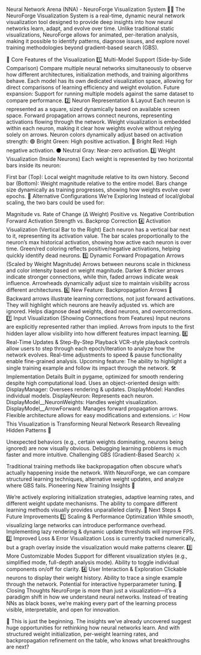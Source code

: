 Neural Network Arena (NNA) - NeuroForge Visualization System 🚀🎨
The NeuroForge Visualization System is a real-time, dynamic neural network visualization tool designed to provide deep insights into how neural networks learn, adapt, and evolve over time. Unlike traditional static visualizations, NeuroForge allows for animated, per-iteration analysis, making it possible to identify patterns, diagnose issues, and explore novel training methodologies beyond gradient-based search (GBS).

🔹 Core Features of the Visualization
1️⃣ Multi-Model Support (Side-by-Side Comparison)
Compare multiple neural networks simultaneously to observe how different architectures, initialization methods, and training algorithms behave.
Each model has its own dedicated visualization space, allowing for direct comparisons of learning efficiency and weight evolution.
Future expansion: Support for running multiple models against the same dataset to compare performance.
2️⃣ Neuron Representation & Layout
Each neuron is represented as a square, sized dynamically based on available screen space.
Forward propagation arrows connect neurons, representing activations flowing through the network.
Weight visualization is embedded within each neuron, making it clear how weights evolve without relying solely on arrows.
Neuron colors dynamically adjust based on activation strength:
🟢 Bright Green: High positive activation.
🔴 Bright Red: High negative activation.
⚫ Neutral Gray: Near-zero activation.
3️⃣ Weight Visualization (Inside Neurons)
Each weight is represented by two horizontal bars inside its neuron:

First bar (Top): Local weight magnitude relative to its own history.
Second bar (Bottom): Weight magnitude relative to the entire model.
Bars change size dynamically as training progresses, showing how weights evolve over epochs.
🔹 Alternative Configurations We’re Exploring
Instead of local/global scaling, the two bars could be used for:

Magnitude vs. Rate of Change (Δ Weight)
Positive vs. Negative Contribution
Forward Activation Strength vs. Backprop Correction
4️⃣ Activation Visualization (Vertical Bar to the Right)
Each neuron has a vertical bar next to it, representing its activation value.
The bar scales proportionally to the neuron’s max historical activation, showing how active each neuron is over time.
Green/red coloring reflects positive/negative activations, helping quickly identify dead neurons.
5️⃣ Dynamic Forward Propagation Arrows (Scaled by Weight Magnitude)
Arrows between neurons scale in thickness and color intensity based on weight magnitude.
Darker & thicker arrows indicate stronger connections, while thin, faded arrows indicate weak influence.
Arrowheads dynamically adjust size to maintain visibility across different architectures.
6️⃣ New Feature: Backpropagation Arrows 🔄
Backward arrows illustrate learning corrections, not just forward activations.
They will highlight which neurons are heavily adjusted vs. which are ignored.
Helps diagnose dead weights, dead neurons, and overcorrections.
7️⃣ Input Visualization (Showing Connections from Features)
Input neurons are explicitly represented rather than implied.
Arrows from inputs to the first hidden layer allow visibility into how different features impact learning.
8️⃣ Real-Time Updates & Step-By-Step Playback
VCR-style playback controls allow users to step through each epoch/iteration to analyze how the network evolves.
Real-time adjustments to speed & pause functionality enable fine-grained analysis.
Upcoming feature: The ability to highlight a single training example and follow its impact through the network.
🛠️ Implementation Details
Built in pygame, optimized for smooth rendering despite high computational load.
Uses an object-oriented design with:
DisplayManager: Oversees rendering & updates.
DisplayModel: Handles individual models.
DisplayNeuron: Represents each neuron.
DisplayModel__NeuronWeights: Handles weight visualization.
DisplayModel__ArrowForward: Manages forward propagation arrows.
Flexible architecture allows for easy modifications and extensions.
📈 How This Visualization is Transforming Neural Network Research
Revealing Hidden Patterns 🧐

Unexpected behaviors (e.g., certain weights dominating, neurons being ignored) are now visually obvious.
Debugging learning problems is much faster and more intuitive.
Challenging GBS (Gradient-Based Search) ⚔️

Traditional training methods like backpropagation often obscure what’s actually happening inside the network.
With NeuroForge, we can compare structured learning techniques, alternative weight updates, and analyze where GBS fails.
Pioneering New Training Insights 🚀

We’re actively exploring initialization strategies, adaptive learning rates, and different weight update mechanisms.
The ability to compare different learning methods visually provides unparalleled clarity.
🎯 Next Steps & Future Improvements
1️⃣ Scaling & Performance Optimization
While smooth, visualizing large networks can introduce performance overhead.
Implementing lazy rendering & dynamic update thresholds will improve FPS.
2️⃣ Improved Loss & Error Visualization
Loss is currently tracked numerically, but a graph overlay inside the visualization would make patterns clearer.
3️⃣ More Customizable Modes
Support for different visualization styles (e.g., simplified mode, full-depth analysis mode).
Ability to toggle individual components on/off for clarity.
4️⃣ User Interaction & Exploration
Clickable neurons to display their weight history.
Ability to trace a single example through the network.
Potential for interactive hyperparameter tuning.
🧠 Closing Thoughts
NeuroForge is more than just a visualization—it’s a paradigm shift in how we understand neural networks. Instead of treating NNs as black boxes, we’re making every part of the learning process visible, interpretable, and open for innovation.

🚀 This is just the beginning. The insights we’ve already uncovered suggest huge opportunities for rethinking how neural networks learn. And with structured weight initialization, per-weight learning rates, and backpropagation refinement on the table, who knows what breakthroughs are next? 